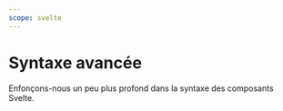 ```yaml
---
scope: svelte
---
```


# Syntaxe avancée

Enfonçons-nous un peu plus profond dans la syntaxe des composants Svelte.
